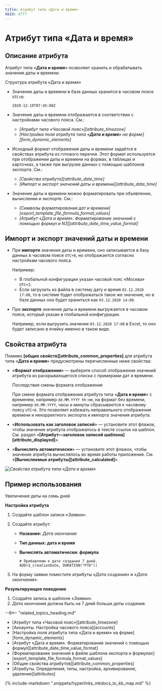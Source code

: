 ```yaml
---
title: Атрибут типа «Дата и время»
kbId: 4777
---
```


# Атрибут типа «Дата и время»

## Описание атрибута

Атрибут типа «**Дата и время**» позволяет хранить и обрабатывать значения даты и времени.

Структура атрибута «Дата и время»

- Значение даты и времени в базе данных хранится в часовом поясе `UTC+0`:

  ```
  2020-12-10T07:45:00Z
  ```
- Значение даты и времени отображается в соответствии с настройками часового пояса. См.:

  - *[Атрибут типа «Часовой пояс»][attribute_timezone]*
  - *[Настройка поля атрибута типа «**Дата и время**» на форме][form_dynamic_elements]*
- Исходный формат отображения даты и времени задаётся в свойствах атрибута из готового перечня. Этот формат используется при отображении даты и времени на формах, в таблицах и карточках, а также при выгрузке данных с помощью шаблонов экспорта. См.:
  - *[Свойства атрибута][attribute_date_time]*
  - *[Импорт и экспорт значений даты и времени][attribute_date_time]*
- Значение даты и времени можно форматировать при объявлении, вычислении и экспорте. См.:
  - *[Символы форматирования дат и времени][export_template_file_formula_format_values]*
  - *[Атрибут «Дата и время». Форматирование значений с помощью формул и N3][attribute_date_time_value_format]*

## Импорт и экспорт значений даты и времени

- При **импорте** значения даты и времени, оно записывается в базу данных в часовом поясе `UTC+0`, но отображается согласно настройкам часового пояса.

  Например:

  - В глобальной конфигурации указан часовой пояс «Москва» `UTC+3`.
  - Если загрузить из файла в систему дату и время `03.12.2020 17:00`, то в системе будет отображаться такое же значение, но в базе данных оно будет храниться как `03.12.2020 14:00`.
- При **экспорте** значение даты и времени выгружается в часовом поясе, который указан в глобальной конфигурации.

  Например, если выгрузить значение `03.12.2020 17:00` в Excel, то оно будет записано в ячейку именно в таком виде.

## Свойства атрибута

Помимо **[общих свойств][attribute_common_properties]** для атрибута типа «**Дата и время**» предусмотрены перечисленные ниже свойства:

- «**Формат отображения**» — выберите способ отображения значений атрибута из раскрывающегося списка с примерами дат и времени.

  Последствия смены формата отображения

  При смене формата отображения атрибута типа «**Дата и время**» с временем, например `dd.MM.YYYY hh:mm`, на формат без времени, например `dd.MM.YYYY`, часы и минуты сбрасываются к часовому поясу `UTC+0`. Это позволяет избежать неправильного отображения времени и некорректного экспорта и импорта значения атрибута.
- «**Использовать как заголовок записей**» — установите этот флажок, чтобы значение атрибута отображалось в тексте ссылок на шаблон. См. раздел «**[Атрибут—заголовок записей шаблона][attribute_displayed]**».
- «**Вычислять автоматически**» — установите этот флажок, чтобы значение атрибута вычислялось во время работы приложения. См. «**[Вычисляемые атрибуты][attribute_calculated]**».

_![Свойства атрибута типа «Дата и время»](/platform/v5.0/business_apps/templates/attributes/img/attribute_date_time_properties.png)_

## Пример использования

Увеличение даты на семь дней

**Настройка атрибута**

1. Создайте шаблон записи *«Заявки»*.
2. Создайте атрибут:

   - **Название:** *Дата окончания*
   - **Тип данных: дата и время**
   - **Вычислять автоматически: формула**

     ```
     # Прибавляем к дате создания 7 дней.
     ADD($_creationDate, DURATION("P7D"))
     ```
3. На форму заявки поместите атрибуты *«Дата создания»* и *«Дата окончания»*.

**Результирующее поведение**

1. Создайте запись в шаблоне *«Заявки»*.
2. *Дата окончания* должна быть на 7 дней больше *даты создания*.

--8<-- "related_topics_heading.md"

- [Атрибут типа «Часовой пояс»][attribute_timezone]
- [Аккаунты. Настройка часового пояса][accounts]
- [Настройка поля атрибута типа «Дата и время» на форме][form_dynamic_elements]
- [Атрибут «Дата и время». Форматирование значений с помощью формул][attribute_date_time_value_format]
- [Форматирование значений в файле шаблона экспорта и формулах][export_template_file_formula_format_values]
- [Общие свойства атрибутов][attribute_common_properties]
- [Атрибуты. Определения, типы, настройка, архивирование, удаление][attributes]

{% include-markdown ".snippets/hyperlinks_mkdocs_to_kb_map.md" %}
